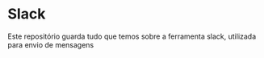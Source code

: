 # Slack
Este repositório guarda tudo que temos sobre a ferramenta slack, utilizada para envio de mensagens 
